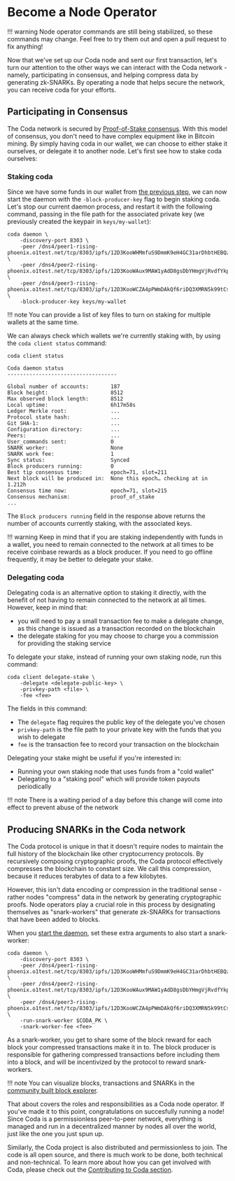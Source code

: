 # Become a Node Operator

!!! warning
    Node operator commands are still being stabilized, so these commands may change. Feel free to try them out and open a pull request to fix anything!


Now that we've set up our Coda node and sent our first transaction, let's turn our attention to the other ways we can interact with the Coda network - namely, participating in consensus, and helping compress data by generating zk-SNARKs. By operating a node that helps secure the network, you can receive coda for your efforts.

## Participating in Consensus

The Coda network is secured by [Proof-of-Stake consensus](/docs/glossary/#proof-of-stake). With this model of consensus, you don't need to have complex equipment like in Bitcoin mining. By simply having coda in our wallet, we can choose to either stake it ourselves, or delegate it to another node. Let's first see how to stake coda ourselves:

### Staking coda

<!-- Since we have some funds in our wallet from [the previous step](/docs/my-first-transaction), we can configure that wallet to stake its coda by issuing the following command, passing in the file path for the associated private key (we previously created the keypair in `keys/my-wallet`): -->

<!-- coda client set-staking -privkey-path keys/my-wallet -->

Since we have some funds in our wallet from [the previous step](/docs/my-first-transaction), we can now start the daemon with the `-block-producer-key` flag to begin staking coda. Let's stop our current daemon process, and restart it with the following command, passing in the file path for the associated private key (we previously created the keypair in `keys/my-wallet`):

    coda daemon \
        -discovery-port 8303 \
        -peer /dns4/peer1-rising-phoenix.o1test.net/tcp/8303/ipfs/12D3KooWHMmfuS9DmmK9eH4GC31arDhbtHEBQzX6PwPtQftxzwJs \
        -peer /dns4/peer2-rising-phoenix.o1test.net/tcp/8303/ipfs/12D3KooWAux9MAW1yAdD8gsDbYHmgVjRvdfYkpkfX7AnyGvQaRPF \
        -peer /dns4/peer3-rising-phoenix.o1test.net/tcp/8303/ipfs/12D3KooWCZA4pPWmDAkQf6riDQ3XMRN5k99tCsiRhBAPZCkA8re7 \
        -block-producer-key keys/my-wallet

!!! note
    You can provide a list of key files to turn on staking for multiple wallets at the same time.

We can always check which wallets we're currently staking with, by using the `coda client status` command:

```
coda client status
    
Coda daemon status
-----------------------------------

Global number of accounts:       187
Block height:                    8512
Max observed block length:       8512
Local uptime:                    6h17m58s
Ledger Merkle root:              ...
Protocol state hash:             ...
Git SHA-1:                       ...
Configuration directory:         ...
Peers:                           ...
User_commands sent:              0
SNARK worker:                    None
SNARK work fee:                  1
Sync status:                     Synced
Block producers running:         0
Best tip consensus time:         epoch=71, slot=211
Next block will be produced in:  None this epoch… checking at in 1.212h
Consensus time now:              epoch=71, slot=215
Consensus mechanism:             proof_of_stake
...
```

The `Block producers running` field in the response above returns the number of accounts currently staking, with the associated keys.

!!! warning
    Keep in mind that if you are staking independently with funds in a wallet, you need to remain connected to the network at all times to be receive coinbase rewards as a block producer. If you need to go offline frequently, it may be better to delegate your stake.

### Delegating coda

Delegating coda is an alternative option to staking it directly, with the benefit of not having to remain connected to the network at all times. However, keep in mind that:

- you will need to pay a small transaction fee to make a delegate change, as this change is issued as a transaction recorded on the blockchain
- the delegate staking for you may choose to charge you a commission for providing the staking service

To delegate your stake, instead of running your own staking node, run this command:

    coda client delegate-stake \
        -delegate <delegate-public-key> \
        -privkey-path <file> \
        -fee <fee>

The fields in this command:

- The `delegate` flag requires the public key of the delegate you've chosen
- `privkey-path` is the file path to your private key with the funds that you wish to delegate
- `fee` is the transaction fee to record your transaction on the blockchain

Delegating your stake might be useful if you're interested in:

- Running your own staking node that uses funds from a "cold wallet"
- Delegating to a "staking pool" which will provide token payouts periodically

!!! note
    There is a waiting period of a day before this change will come into effect to prevent abuse of the network

## Producing SNARKs in the Coda network 

The Coda protocol is unique in that it doesn't require nodes to maintain the full history of the blockchain like other cryptocurrency protocols. By recursively composing cryptographic proofs, the Coda protocol effectively compresses the blockchain to constant size. We call this compression, because it reduces terabytes of data to a few kilobytes.

However, this isn't data encoding or compression in the traditional sense - rather nodes "compress" data in the network by generating cryptographic proofs. Node operators play a crucial role in this process by designating themselves as "snark-workers" that generate zk-SNARKs for transactions that have been added to blocks.

When you [start the daemon](/docs/my-first-transaction/#start-up-a-node), set these extra arguments to also start a snark-worker:

    coda daemon \
        -discovery-port 8303 \
        -peer /dns4/peer1-rising-phoenix.o1test.net/tcp/8303/ipfs/12D3KooWHMmfuS9DmmK9eH4GC31arDhbtHEBQzX6PwPtQftxzwJs \
        -peer /dns4/peer2-rising-phoenix.o1test.net/tcp/8303/ipfs/12D3KooWAux9MAW1yAdD8gsDbYHmgVjRvdfYkpkfX7AnyGvQaRPF \
        -peer /dns4/peer3-rising-phoenix.o1test.net/tcp/8303/ipfs/12D3KooWCZA4pPWmDAkQf6riDQ3XMRN5k99tCsiRhBAPZCkA8re7 \
        -run-snark-worker $CODA_PK \
        -snark-worker-fee <fee>

As a snark-worker, you get to share some of the block reward for each block your compressed transactions make it in to. The block producer is responsible for gathering compressed transactions before including them into a block, and will be incentivized by the protocol to reward snark-workers.

!!! note
    You can visualize blocks, transactions and SNARKs in the [community built block explorer](https://codaexplorer.garethtdavies.com/).

That about covers the roles and responsibilities as a Coda node operator. If you've made it to this point, congratulations on succesfully running a node! Since Coda is a permissionless peer-to-peer network, everything is managed and run in a decentralized manner by nodes all over the world, just like the one you just spun up.

Similarly, the Coda project is also distributed and permissionless to join. The code is all open source, and there is much work to be done, both technical and non-technical. To learn more about how you can get involved with Coda, please check out the [Contributing to Coda section](../contributing).
